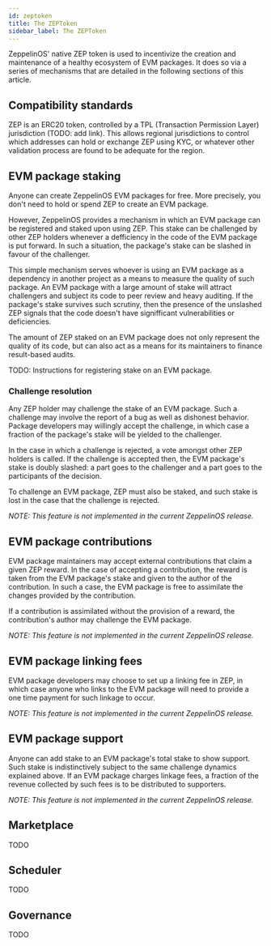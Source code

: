 ```yaml
---
id: zeptoken
title: The ZEPToken
sidebar_label: The ZEPToken
---
```


ZeppelinOS' native ZEP token is used to incentivize the creation and maintenance of a healthy ecosystem of EVM packages. It does so via a series of mechanisms that are detailed in the following sections of this article.

## Compatibility standards

ZEP is an ERC20 token, controlled by a TPL (Transaction Permission Layer) jurisdiction (TODO: add link). This allows regional jurisdictions to control which addresses can hold or exchange ZEP using KYC, or whatever other validation process are found to be adequate for the region.

## EVM package staking

Anyone can create ZeppelinOS EVM packages for free. More precisely, you don't need to hold or spend ZEP to create an EVM package. 

However, ZeppelinOS provides a mechanism in which an EVM package can be registered and staked upon using ZEP. This stake can be challenged by other ZEP holders whenever a defficiency in the code of the EVM package is put forward. In such a situation, the package's stake can be slashed in favour of the challenger.

This simple mechanism serves whoever is using an EVM package as a dependency in another project as a means to measure the quality of such package. An EVM package with a large amount of stake will attract challengers and subject its code to peer review and heavy auditing. If the package's stake survives such scrutiny, then the presence of the unslashed ZEP signals that the code doesn't have signifficant vulnerabilities or deficiencies.

The amount of ZEP staked on an EVM package does not only represent the quality of its code, but can also act as a means for its maintainers to finance result-based audits.

TODO: Instructions for registering stake on an EVM package.

### Challenge resolution

Any ZEP holder may challenge the stake of an EVM package. Such a challenge may involve the report of a bug as well as dishonest behavior. Package developers may willingly accept the challenge, in which case a fraction of the package's stake will be yielded to the challenger.

In the case in which a challenge is rejected, a vote amongst other ZEP holders is called. If the challenge is accepted then, the EVM package's stake is doubly slashed: a part goes to the challenger and a part goes to the participants of the decision.

To challenge an EVM package, ZEP must also be staked, and such stake is lost in the case that the challenge is rejected.

_NOTE: This feature is not implemented in the current ZeppelinOS release._

## EVM package contributions

EVM package maintainers may accept external contributions that claim a given ZEP reward. In the case of accepting a contribution, the reward is taken from the EVM package's stake and given to the author of the contribution. In such a case, the EVM package is free to assimilate the changes provided by the contribution.

If a contribution is assimilated without the provision of a reward, the contribution's author may challenge the EVM package.

_NOTE: This feature is not implemented in the current ZeppelinOS release._

## EVM package linking fees

EVM package developers may choose to set up a linking fee in ZEP, in which case anyone who links to the EVM package will need to provide a one time payment for such linkage to occur.

_NOTE: This feature is not implemented in the current ZeppelinOS release._

## EVM package support

Anyone can add stake to an EVM package's total stake to show support. Such stake is indistinctively subject to the same challenge dynamics explained above. If an EVM package charges linkage fees, a fraction of the revenue collected by such fees is to be distributed to supporters.

_NOTE: This feature is not implemented in the current ZeppelinOS release._

## Marketplace
TODO

## Scheduler
TODO

## Governance
TODO
